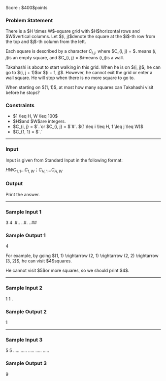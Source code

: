 
<div>

<span>

<span>

<p>
Score : $400$points
</p>

<div>

<section>

### **Problem Statement**

<p>
There is a $H \times W$-square grid with $H$horizontal rows and $W$vertical columns. Let $(i, j)$denote the square at the $i$-th row from the top and $j$-th column from the left.

Each square is described by a character $C_{i, j}$, where $C_{i, j} = $`.`means $(i, j)$is an empty square, and $C_{i, j} = $`#`means $(i, j)$is a wall.
</p>

<p>
Takahashi is about to start walking in this grid. When he is on $(i, j)$, he can go to $(i, j + 1)$or $(i + 1, j)$. However, he cannot exit the grid or enter a wall square. He will stop when there is no more square to go to.
</p>

<p>
When starting on $(1, 1)$, at most how many squares can Takahashi visit before he stops?
</p>

</section>

</div>

<div>

<section>

### **Constraints**

<ul>

<li>
$1 \leq H, W \leq 100$
</li>

<li>
$H$and $W$are integers.
</li>

<li>
$C_{i, j} = $`.`or $C_{i, j} = $`#`. $(1 \leq i \leq H, 1 \leq j \leq W)$
</li>

<li>
$C_{1, 1} = $`.`
</li>

</ul>

</section>

</div>

---

<div>

<div>

<section>

### **Input**

<p>
Input is given from Standard Input in the following format:
</p>

<div>

$H$$W$$C_{1, 1} \ldots C_{1, W}$$\vdots$$C_{H, 1} \ldots C_{H, W}$
</div>

</section>

</div>

<div>

<section>

### **Output**

<p>
Print the answer.
</p>

</section>

</div>

</div>

---

<div>

<section>

### **Sample Input 1**

<div>

3 4
.#..
..#.
..##

</div>

</section>

</div>

<div>

<section>

### **Sample Output 1**

<div>

4

</div>

<p>
For example, by going $(1, 1) \rightarrow (2, 1) \rightarrow (2, 2) \rightarrow (3, 2)$, he can visit $4$squares.
</p>

<p>
He cannot visit $5$or more squares, so we should print $4$.
</p>

</section>

</div>

---

<div>

<section>

### **Sample Input 2**

<div>

1 1
.

</div>

</section>

</div>

<div>

<section>

### **Sample Output 2**

<div>

1

</div>

</section>

</div>

---

<div>

<section>

### **Sample Input 3**

<div>

5 5
.....
.....
.....
.....
.....

</div>

</section>

</div>

<div>

<section>

### **Sample Output 3**

<div>

9

</div>

</section>

</div>

</span>

</span>

</div>
